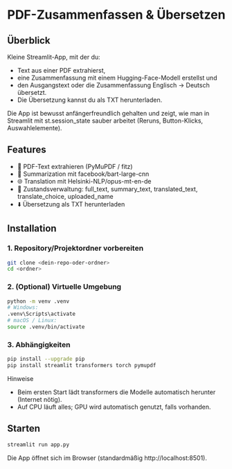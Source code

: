 # PDF-Zusammenfassen & Übersetzen

## Überblick

Kleine Streamlit-App, mit der du:
- Text aus einer PDF extrahierst,
- eine Zusammenfassung mit einem Hugging-Face-Modell erstellst und
- den Ausgangstext oder die Zusammenfassung Englisch → Deutsch übersetzt.
- Die Übersetzung kannst du als TXT herunterladen.

Die App ist bewusst anfängerfreundlich gehalten und zeigt, wie man in Streamlit mit st.session_state sauber arbeitet (Reruns, Button-Klicks, Auswahlelemente).

## Features

- 📄 PDF-Text extrahieren (PyMuPDF / fitz)
- 🧠 Summarization mit facebook/bart-large-cnn
- 🌐 Translation mit Helsinki-NLP/opus-mt-en-de
- 🔁 Zustandsverwaltung: full_text, summary_text, translated_text, translate_choice, uploaded_name
- ⬇️ Übersetzung als TXT herunterladen

## Installation

### 1. Repository/Projektordner vorbereiten

```bash
git clone <dein-repo-oder-ordner>
cd <ordner>
```

### 2. (Optional) Virtuelle Umgebung

```bash
python -m venv .venv
# Windows:
.venv\Scripts\activate
# macOS / Linux:
source .venv/bin/activate
```

### 3. Abhängigkeiten

```bash
pip install --upgrade pip
pip install streamlit transformers torch pymupdf
```

Hinweise

- Beim ersten Start lädt transformers die Modelle automatisch herunter (Internet nötig).
- Auf CPU läuft alles; GPU wird automatisch genutzt, falls vorhanden.

## Starten

```bash
streamlit run app.py
```

Die App öffnet sich im Browser (standardmäßig http://localhost:8501).